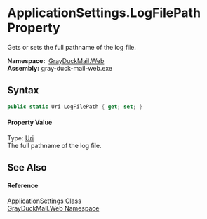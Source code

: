 ApplicationSettings.LogFilePath Property
========================================
Gets or sets the full pathname of the log file.

  **Namespace:**  [GrayDuckMail.Web][1]  
  **Assembly:** gray-duck-mail-web.exe

Syntax
------

```csharp
public static Uri LogFilePath { get; set; }
```

#### Property Value
Type: [Uri][2]  
 The full pathname of the log file. 

See Also
--------

#### Reference
[ApplicationSettings Class][3]  
[GrayDuckMail.Web Namespace][1]  

[1]: ../README.md
[2]: https://docs.microsoft.com/dotnet/api/system.uri
[3]: README.md
